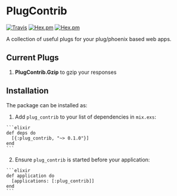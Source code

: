 # PlugContrib
[![Travis](https://img.shields.io/travis/minhajuddin/plug_contrib.svg?style=flat-square)](https://travis-ci.org/minhajuddin/plug_contrib)
[![Hex.pm](https://img.shields.io/hexpm/v/plug_contrib.svg?style=flat-square)](https://hex.pm/packages/plug_contrib)
[![Hex.pm](https://img.shields.io/hexpm/dt/plug_contrib.svg?style=flat-square)](https://hex.pm/packages/plug_contrib)

A collection of useful plugs for your plug/phoenix based web apps.

## Current Plugs

  1. **PlugContrib.Gzip** to gzip your responses

## Installation

The package can be installed as:

  1. Add `plug_contrib` to your list of dependencies in `mix.exs`:

    ```elixir
    def deps do
      [{:plug_contrib, "~> 0.1.0"}]
    end
    ```

  2. Ensure `plug_contrib` is started before your application:

    ```elixir
    def application do
      [applications: [:plug_contrib]]
    end
    ```

